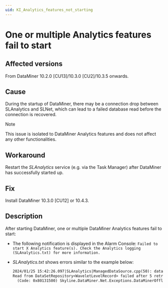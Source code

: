 ```yaml
---
uid: KI_Analytics_features_not_starting
---
```


# One or multiple Analytics features fail to start

## Affected versions

From DataMiner 10.2.0 [CU13]/10.3.0 [CU2]/10.3.5 onwards.

## Cause

During the startup of DataMiner, there may be a connection drop between SLAnalytics and SLNet, which can lead to a failed database read before the connection is recovered.

> [!NOTE]
> This issue is isolated to DataMiner Analytics features and does not affect any other functionalities.

## Workaround

Restart the *SLAnalytics* service (e.g. via the Task Manager) after DataMiner has successfully started up.

## Fix

Install DataMiner 10.3.0 [CU12] or 10.4.3<!--38600-->.

## Description

After starting DataMiner, one or multiple DataMiner Analytics features fail to start:

- The following notification is displayed in the Alarm Console: `Failed to start X Analytics feature(s). Check the Analytics logging (SLAnalytics.txt) for more information.`

- *SLAnalytics.txt* shows errors similar to the example below:

  ```txt
  2024/01/25 15:42:26.097|SLAnalytics|ManagedDataSource.cpp(50): datastores::sources::ManagedDataSource<WaveletLevelRecordID,WaveletLevelRecord>::readFromRepository)|ERR|0|Exception while reading from repository Error: 
  Read from DataSetRepository<WaveletLevelRecord> failed after 5 retries with error:
    (Code: 0x80131500) Skyline.DataMiner.Net.Exceptions.DataMinerOfflineException: Connection SLNet down.
  ```
